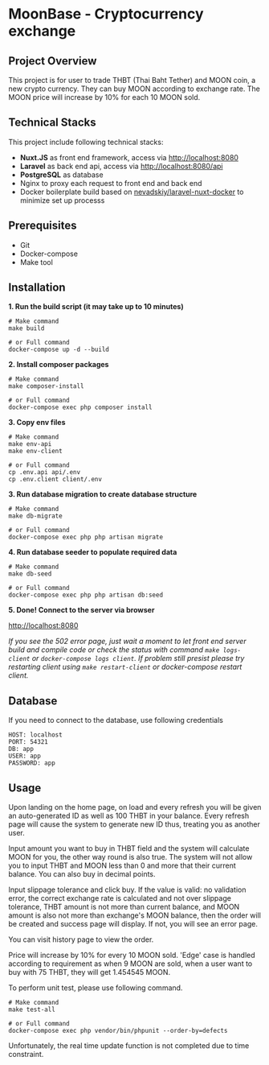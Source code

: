 # MoonBase - Cryptocurrency exchange

## Project Overview

This project is for user to trade THBT (Thai Baht Tether) and MOON coin, a new crypto currency.
They can buy MOON according to exchange rate. The MOON price will increase by 10% for each 10 MOON sold.

## Technical Stacks

This project include following technical stacks:

- **Nuxt.JS** as front end framework, access via [http://localhost:8080](http://localhost:8080)
- **Laravel** as back end api, access via [http://localhost:8080/api](http://localhost:8080/api)
- **PostgreSQL** as database
- Nginx to proxy each request to front end and back end
- Docker boilerplate build based on [nevadskiy/laravel-nuxt-docker](https://github.com/nevadskiy/laravel-nuxt-docker) to minimize set up processs

## Prerequisites

- Git
- Docker-compose
- Make tool

## Installation

**1. Run the build script (it may take up to 10 minutes)**

```
# Make command
make build

# or Full command
docker-compose up -d --build
```

**2. Install composer packages**

```
# Make command
make composer-install

# or Full command
docker-compose exec php composer install
```

**3. Copy env files**

```
# Make command
make env-api
make env-client

# or Full command
cp .env.api api/.env
cp .env.client client/.env
```

**3. Run database migration to create database structure**

```
# Make command
make db-migrate

# or Full command
docker-compose exec php php artisan migrate
```

**4. Run database seeder to populate required data**

```
# Make command
make db-seed

# or Full command
docker-compose exec php php artisan db:seed
```

**5. Done! Connect to the server via browser**

[http://localhost:8080](http://localhost:8080)

_If you see the 502 error page, just wait a moment to let front end server build and compile code or check the status with command `make logs-client` or `docker-compose logs client`. If problem still presist please try restarting client using `make restart-client` or docker-compose restart client._

## Database

If you need to connect to the database, use following credentials

```
HOST: localhost
PORT: 54321
DB: app
USER: app
PASSWORD: app
```

## Usage

Upon landing on the home page, on load and every refresh you will be given an auto-generated ID as well as 100 THBT in your balance. Every refresh page will cause the system to generate new ID thus, treating you as another user.

Input amount you want to buy in THBT field and the system will calculate MOON for you, the other way round is also true. The system will not allow you to input THBT and MOON less than 0 and more that their current balance. You can also buy in decimal points.

Input slippage tolerance and click buy. If the value is valid: no validation error, the correct exchange rate is calculated and not over slippage tolerance, THBT amount is not more than current balance, and MOON amount is also not more than exchange's MOON balance, then the order will be created and success page will display. If not, you will see an error page.

You can visit history page to view the order.

Price will increase by 10% for every 10 MOON sold. 'Edge' case is handled according to requirement as when 9 MOON are sold, when a user want to buy with 75 THBT, they will get 1.454545 MOON.

To perform unit test, please use following command.

```
# Make command
make test-all

# or Full command
docker-compose exec php vendor/bin/phpunit --order-by=defects
```

Unfortunately, the real time update function is not completed due to time constraint.
